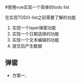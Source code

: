 #使用vue实现一个简单的todo list 

在实现TODO-list之前需要了解的功能

1. 实现一个layer弹窗功能
2. 实现一个日期选择的功能
3. 实现一个文本编辑的功能
4. 提交后产生数据

## 弹窗
- 方案一,